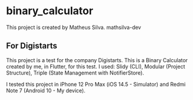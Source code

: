 # binary_calculator

This project is created by Matheus Silva.
mathsilva-dev

## For Digistarts

This project is a test for the company Digistarts.
This is a Binary Calculator created by me, in Flutter, for this test.
I used: Slidy (CLI), Modular (Project Structure), Triple (State Management with NotifierStore).

I tested this project in iPhone 12 Pro Max (iOS 14.5 - Simulator) and Redmi Note 7 (Android 10 - My device).